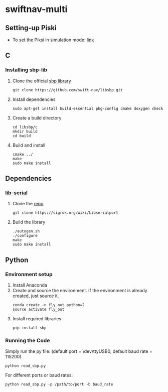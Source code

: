 # swiftnav-multi

## Setting-up Piski
* To set the Piksi in simulation mode: [link](https://support.swiftnav.com/customer/en/portal/articles/2757369-piksi-multi---using-simulation-mode)

## C
### Installing sbp-lib
1. Clone the official [sbp library](https://github.com/swift-nav/libsbp.git)
    ```
    git clone https://github.com/swift-nav/libsbp.git
    ```
2. Install dependencies
    ```
    sudo apt-get install build-essential pkg-config cmake doxygen check
    ```
3. Create a build directory
    ```
    cd libsbp/c
    mkdir build
    cd build
    ```
4. Build and install
    ```
    cmake ../
    make
    sudo make install
    ```

## Dependencies
### [lib-serial](https://sigrok.org/wiki/Libserialport)
1. Clone the [repo](https://sigrok.org/wiki/Libserialport)
    ```
    git clone https://sigrok.org/wiki/Libserialport
    ```
2. Build the library
    ```
    ./autogen.sh
    ./configure
    make
    sudo make install
    ```

## Python
### Environment setup
1. Install Anaconda
2. Create and source the environment. If the environment is already created, just source it.
    ```
    conda create -n fly_out python=2
    source activate fly_out
    ```
3. Install required libraries
    ```
    pip install sbp
    ```

### Running the Code
Simply run the py file: (default port = \dev\ttyUSB0, default baud rate = 115200)
```
python read_sbp.py
```

For different ports or baud rates:
```
python read_sbp.py -p /path/to/port -b baud_rate
```
